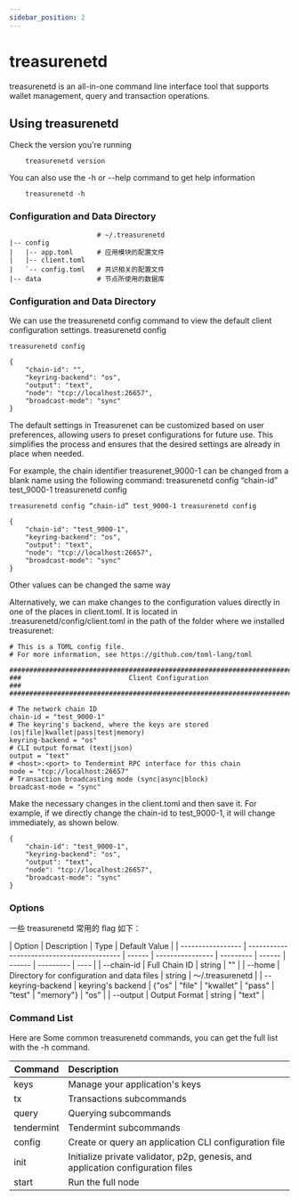 ```yaml
---
sidebar_position: 2
---
```


# treasurenetd

treasurenetd is an all-in-one command line interface tool that supports wallet management, query and transaction operations.

## Using treasurenetd

Check the version you're running

```shell
    treasurenetd version
```

You can also use the -h or --help command to get help information

```shell
    treasurenetd -h
```

### Configuration and Data Directory

```shell
                      # ~/.treasurenetd
|-- config
|   |-- app.toml      # 应用模块的配置文件
|   |-- client.toml
|   `-- config.toml   # 共识相关的配置文件
|-- data              # 节点所使用的数据库

```

### Configuration and Data Directory

We can use the treasurenetd config command to view the default client configuration settings.
treasurenetd config

```shell
treasurenetd config

{
	"chain-id": "",
	"keyring-backend": "os",
	"output": "text",
	"node": "tcp://localhost:26657",
	"broadcast-mode": "sync"
}
```

The default settings in Treasurenet can be customized based on user preferences, allowing users to preset configurations for future use. This simplifies the process and ensures that the desired settings are already in place when needed.

For example, the chain identifier treasurenet_9000-1 can be changed from a blank name using the following command:
treasurenetd config “chain-id” test_9000-1 treasurenetd config

```shell
treasurenetd config “chain-id” test_9000-1 treasurenetd config

{
	"chain-id": "test_9000-1",
	"keyring-backend": "os",
	"output": "text",
	"node": "tcp://localhost:26657",
	"broadcast-mode": "sync"
}
```

Other values can be changed the same way

Alternatively, we can make changes to the configuration values directly in one of the places in client.toml. It is located in .treasurenetd/config/client.toml in the path of the folder where we installed treasurenet:

```shell
# This is a TOML config file.
# For more information, see https://github.com/toml-lang/toml

###############################################################################
###                           Client Configuration                            ###
###############################################################################

# The network chain ID
chain-id = "test_9000-1"
# The keyring's backend, where the keys are stored (os|file|kwallet|pass|test|memory)
keyring-backend = "os"
# CLI output format (text|json)
output = "text"
# <host>:<port> to Tendermint RPC interface for this chain
node = "tcp://localhost:26657"
# Transaction broadcasting mode (sync|async|block)
broadcast-mode = "sync"
```

Make the necessary changes in the client.toml and then save it. For example, if we directly change the chain-id to test_9000-1, it will change immediately, as shown below.

```shell
{
	"chain-id": "test_9000-1",
	"keyring-backend": "os",
	"output": "text",
	"node": "tcp://localhost:26657",
	"broadcast-mode": "sync"
}
```

### Options

一些 treasurenetd 常用的 flag 如下：

| Option            | Description                                | Type   | Default Value    |
| ----------------- | ------------------------------------------ | ------ | ---------------- | --------- | ------ | ------ | --------- | ---- |
| --chain-id        | Full Chain ID                              | string | ""               |
| --home            | Directory for configuration and data files | string | ～/.treasurenetd |
| --keyring-backend | keyring's backend                          | {"os"  | "file"           | "kwallet" | "pass" | "test" | "memory"} | "os" |
| --output          | Output Format                              | string | "text"           |

### Command List

Here are Some common treasurenetd commands, you can get the full list with the -h command.

| Command    | Description                                                                     |
| ---------- | :------------------------------------------------------------------------------ |
| keys       | Manage your application's keys                                                  |
| tx         | Transactions subcommands                                                        |
| query      | Querying subcommands                                                            |
| tendermint | Tendermint subcommands                                                          |
| config     | Create or query an application CLI configuration file                           |
| init       | Initialize private validator, p2p, genesis, and application configuration files |
| start      | Run the full node                                                               |
